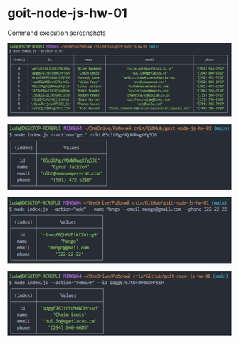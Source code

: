 # goit-node-js-hw-01

Command execution screenshots

![Get and display the entire list of contacts in the form of a table](https://raw.githubusercontent.com/LiudmylaKozytska/goit-node-js-hw-01/main/assets/action_list.jpg)

![Get contact by id](https://raw.githubusercontent.com/LiudmylaKozytska/goit-node-js-hw-01/main/assets/action_get.jpg)

![Add new contact](https://raw.githubusercontent.com/LiudmylaKozytska/goit-node-js-hw-01/main/assets/action_add.jpg)

![Remove the contact](https://raw.githubusercontent.com/LiudmylaKozytska/goit-node-js-hw-01/main/assets/action_remove.jpg)
